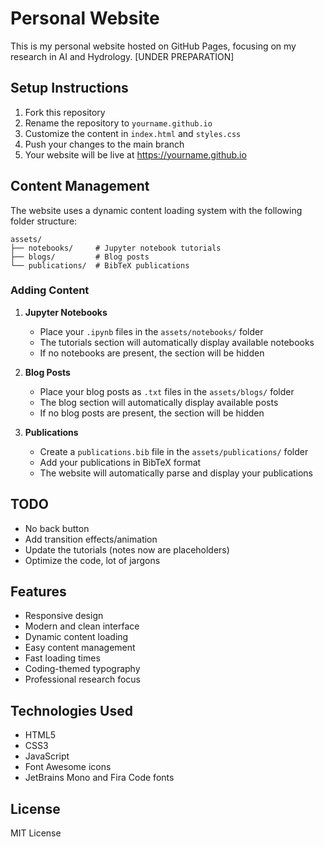 # Personal Website

This is my personal website hosted on GitHub Pages, focusing on my research in AI and Hydrology.
[UNDER PREPARATION]

## Setup Instructions

1. Fork this repository
2. Rename the repository to `yourname.github.io`
3. Customize the content in `index.html` and `styles.css`
4. Push your changes to the main branch
5. Your website will be live at https://yourname.github.io

## Content Management

The website uses a dynamic content loading system with the following folder structure:

```
assets/
├── notebooks/     # Jupyter notebook tutorials
├── blogs/         # Blog posts
└── publications/  # BibTeX publications

```

### Adding Content

1. **Jupyter Notebooks**
   - Place your `.ipynb` files in the `assets/notebooks/` folder
   - The tutorials section will automatically display available notebooks
   - If no notebooks are present, the section will be hidden

2. **Blog Posts**
   - Place your blog posts as `.txt` files in the `assets/blogs/` folder
   - The blog section will automatically display available posts
   - If no blog posts are present, the section will be hidden

3. **Publications**
   - Create a `publications.bib` file in the `assets/publications/` folder
   - Add your publications in BibTeX format
   - The website will automatically parse and display your publications

## TODO

- No back button
- Add transition effects/animation
- Update the tutorials (notes now are placeholders)
- Optimize the code, lot of jargons
  
## Features

- Responsive design
- Modern and clean interface
- Dynamic content loading
- Easy content management
- Fast loading times
- Coding-themed typography
- Professional research focus

## Technologies Used

- HTML5
- CSS3
- JavaScript
- Font Awesome icons
- JetBrains Mono and Fira Code fonts

## License

MIT License 
